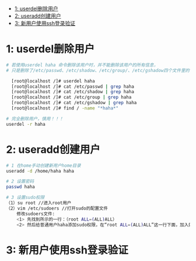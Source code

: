 
- [1: userdel删除用户](#1-userdel删除用户)
- [2: useradd创建用户](#2-useradd创建用户)
- [3: 新用户使用ssh登录验证](#3-新用户使用ssh登录验证)

# 1: userdel删除用户

```bash
# 若使用userdel haha 命令删除该用户时，并不能删除该用户的所有信息，
# 只是删除了/etc/passwd、/etc/shadow、/etc/group/、/etc/gshadow四个文件里的该账户和组的信息

  [root@localhost /]# userdel haha
  [root@localhost /]# cat /etc/passwd | grep haha
  [root@localhost /]# cat /etc/shadow | grep haha
  [root@localhost /]# cat /etc/group | grep haha
  [root@localhost /]# cat /etc/gshadow | grep haha
  [root@localhost /]# find / -name "*haha*"

# 完全删除用户，慎用！！！
userdel -r haha

```

# 2: useradd创建用户

```bash
# 1 在home手动创建新用户home目录
useradd -d /home/haha haha

# 2 设置密码
passwd haha

# 3 设置sudo权限
（1）su root //进入root用户
（2）vim /etc/sudoers //打开sudo的配置文件
    修改sudoers文件:
    <1> 先找到所示的一行：（root ALL=(ALL)ALL）
    <2> 然后给普通用户haha添加sudo权限，在“root ALL=(ALL)ALL”这一行下面，加入如下图所示的一行(用户名 ALL=(ALL) ALL)，并保存
```

# 3: 新用户使用ssh登录验证

